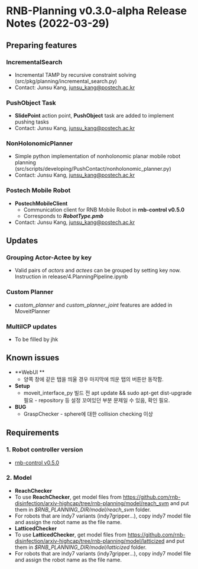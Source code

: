 # RNB-Planning v0.3.0-alpha Release Notes (2022-03-29)
  
## Preparing features

### IncrementalSearch
* Incremental TAMP by recursive constraint solving (src/pkg/planning/incremental_search.py)
* Contact: Junsu Kang, junsu_kang@postech.ac.kr
  
### PushObject Task
*  **SlidePoint** action point, **PushObject** task are added to implement pushing tasks
* Contact: Junsu Kang, junsu_kang@postech.ac.kr

### NonHolonomicPlanner
* Simple python implementation of nonholonomic planar mobile robot planning (src/scripts/developing/PushContact/nonholonomic_planner.py)
* Contact: Junsu Kang, junsu_kang@postech.ac.kr

### Postech Mobile Robot
* **PostechMobileClient**
  - Communication client for RNB Mobile Robot in **rnb-control v0.5.0**
  - Corresponds to ***RobotType.pmb***
* Contact: Junsu Kang, junsu_kang@postech.ac.kr


## Updates

### Grouping Actor-Actee by key
  - Valid pairs of *actors* and *actees* can be grouped by setting key now. Instruction in release/4.PlanningPipeline.ipynb
  
### Custom Planner
  - *custom_planner* and *custom_planner_joint* features are added in MoveitPlanner

###  MultiICP updates
  - To be filled by jhk
  
    
## Known issues
* **WebUI **
  * 양쪽 창에 같은 탭을 띄울 경우 마지막에 띄운 탭의 버튼만 동작함.
* **Setup**
  * moveit_interface_py 빌드 전 apt update && sudo apt-get dist-upgrade 필요 - repository 등 설정 꼬여있던 부분 문제일 수 있음, 확인 필요.
* **BUG**
  * GraspChecker - sphere에 대한 collision checking 이상
  
  
## Requirements

### 1. Robot controller version
  - [rnb-control v0.5.0](https://github.com/rnb-disinfection/rnb-control/releases/tag/v0.5.0)

### 2. Model
* **ReachChecker**
* To use **ReachChecker**, get model files from https://github.com/rnb-disinfection/arxiv-highcap/tree/rnb-planning/model/reach_svm and put them in *$RNB_PLANNING_DIR/model/reach_svm* folder.
* For robots that are indy7 variants (indy7gripper...), copy indy7 model file and assign the robot name as the file name.
* **LatticedChecker**
* To use **LatticedChecker**, get model files from https://github.com/rnb-disinfection/arxiv-highcap/tree/rnb-planning/model/latticized and put them in *$RNB_PLANNING_DIR/model/latticized* folder.
* For robots that are indy7 variants (indy7gripper...), copy indy7 model file and assign the robot name as the file name.

